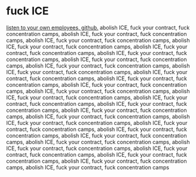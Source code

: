 # fuck ICE
[listen to your own employees, github.](https://games-cdn.washingtonpost.com/notes/prod/default/documents/7cd29400-488f-42f4-8d21-2a16564ac4c6/note/6360e09b-44ba-47dd-b7c2-3cb94f48da55.pdf#page=1)
abolish ICE, fuck your contract, fuck concentration camps, abolish ICE, fuck your contract, fuck concentration camps, abolish ICE, fuck your contract, fuck concentration camps, abolish ICE, fuck your contract, fuck concentration camps, abolish ICE, fuck your contract, fuck concentration camps, abolish ICE, fuck your contract, fuck concentration camps, abolish ICE, fuck your contract, fuck concentration camps, abolish ICE, fuck your contract, fuck concentration camps, abolish ICE, fuck your contract, fuck concentration camps, abolish ICE, fuck your contract, fuck concentration camps, abolish ICE, fuck your contract, fuck concentration camps, abolish ICE, fuck your contract, fuck concentration camps, abolish ICE, fuck your contract, fuck concentration camps, abolish ICE, fuck your contract, fuck concentration camps, abolish ICE, fuck your contract, fuck concentration camps, abolish ICE, fuck your contract, fuck concentration camps, abolish ICE, fuck your contract, fuck concentration camps, abolish ICE, fuck your contract, fuck concentration camps, abolish ICE, fuck your contract, fuck concentration camps, abolish ICE, fuck your contract, fuck concentration camps, abolish ICE, fuck your contract, fuck concentration camps, abolish ICE, fuck your contract, fuck concentration camps, abolish ICE, fuck your contract, fuck concentration camps, abolish ICE, fuck your contract, fuck concentration camps, abolish ICE, fuck your contract, fuck concentration camps, abolish ICE, fuck your contract, fuck concentration camps, abolish ICE, fuck your contract, fuck concentration camps, abolish ICE, fuck your contract, fuck concentration camps
